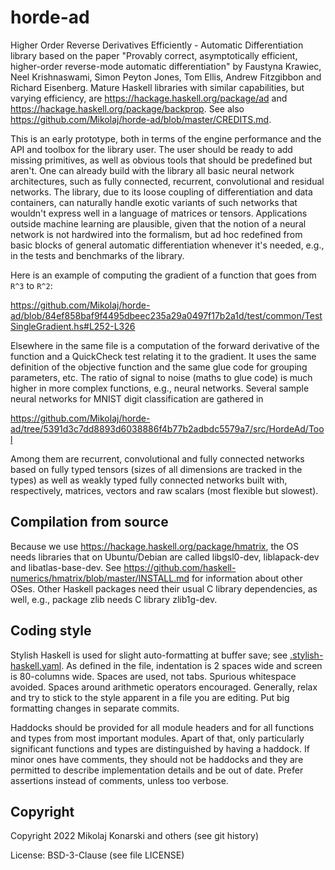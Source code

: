# horde-ad
Higher Order Reverse Derivatives Efficiently - Automatic Differentiation library based on the paper "Provably correct, asymptotically efficient, higher-order reverse-mode automatic differentiation" by Faustyna Krawiec, Neel Krishnaswami, Simon Peyton Jones, Tom Ellis, Andrew Fitzgibbon and Richard Eisenberg. Mature Haskell libraries with similar capabilities, but varying efficiency, are https://hackage.haskell.org/package/ad and https://hackage.haskell.org/package/backprop. See also https://github.com/Mikolaj/horde-ad/blob/master/CREDITS.md.

This is an early prototype, both in terms of the engine performance and the API and toolbox for the library user. The user should be ready to add missing primitives, as well as obvious tools that should be predefined but aren't. One can already build with the library all basic neural network architectures, such as fully connected, recurrent, convolutional and residual networks. The library, due to its loose coupling of differentiation and data containers, can naturally handle exotic variants of such networks that wouldn't express well in a language of matrices or tensors. Applications outside machine learning are plausible, given that the notion of a neural network is not hardwired into the formalism, but ad hoc redefined from basic blocks of general automatic differentiation whenever it's needed, e.g., in the tests and benchmarks of the library.

Here is an example of computing the gradient of a function that goes from `R^3` to `R^2`:

https://github.com/Mikolaj/horde-ad/blob/84ef858baf9f4495dbeec235a29a0497f17b2a1d/test/common/TestSingleGradient.hs#L252-L326

Elsewhere in the same file is a computation of the forward derivative of the function and a QuickCheck test relating it to the gradient. It uses the same definition of the objective function and the same glue code for grouping parameters, etc. The ratio of signal to noise (maths to glue code) is much higher in more complex functions, e.g., neural networks. Several sample neural networks for MNIST digit classification are gathered in

https://github.com/Mikolaj/horde-ad/tree/5391d3c7dd8893d6038886f4b77b2adbdc5579a7/src/HordeAd/Tool

Among them are recurrent, convolutional and fully connected networks based on fully typed tensors (sizes of all dimensions are tracked in the types) as well as weakly typed fully connected networks built with, respectively, matrices, vectors and raw scalars (most flexible but slowest).


Compilation from source
-----------------------

Because we use https://hackage.haskell.org/package/hmatrix,
the OS needs libraries that on Ubuntu/Debian are called
libgsl0-dev, liblapack-dev and libatlas-base-dev.
See https://github.com/haskell-numerics/hmatrix/blob/master/INSTALL.md
for information about other OSes.
Other Haskell packages need their usual C library dependencies,
as well, e.g., package zlib needs C library zlib1g-dev.


Coding style
------------

Stylish Haskell is used for slight auto-formatting at buffer save; see
[.stylish-haskell.yaml](https://github.com/Mikolaj/horde-ad/blob/master/.stylish-haskell.yaml).
As defined in the file, indentation is 2 spaces wide and screen is
80-columns wide. Spaces are used, not tabs. Spurious whitespace avoided.
Spaces around arithmetic operators encouraged.
Generally, relax and try to stick to the style apparent in a file
you are editing. Put big formatting changes in separate commits.

Haddocks should be provided for all module headers and for all functions
and types from most important modules. Apart of that, only particularly
significant functions and types are distinguished by having a haddock.
If minor ones have comments, they should not be haddocks and they are
permitted to describe implementation details and be out of date.
Prefer assertions instead of comments, unless too verbose.


Copyright
---------

Copyright 2022 Mikolaj Konarski and others (see git history)

License: BSD-3-Clause (see file LICENSE)
